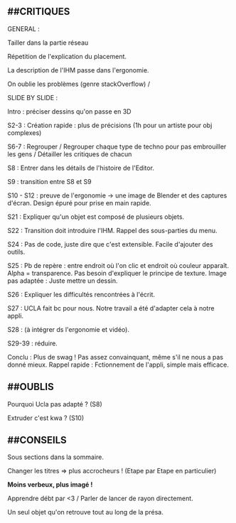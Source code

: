 ##  ##CRITIQUES

GENERAL : 

Tailler dans la partie réseau

Répetition de l'explication du placement. 

La description de l'IHM passe dans l'ergonomie.

On oublie les problèmes (genre stackOverflow) /

SLIDE BY SLIDE :

Intro : préciser dessins qu'on passe en 3D

S2-3 : Création rapide : plus de précisions (1h pour un artiste pour obj complexes)

S6-7 : Regrouper / Regrouper chaque type de techno pour pas embrouiller les gens / Détailler les critiques de chacun

S8 : Entrer dans les détails de l'histoire de l'Editor.

S9 : transition entre S8 et S9

S10 - S12 : preuve de l'ergonomie -> une image de Blender et des captures d'écran. Design épuré pour prise en main rapide.

S21 : Expliquer qu'un objet est composé de plusieurs objets.

S22 : Transition doit introduire l'IHM. Rappel des sous-parties du menu.

S24 : Pas de code, juste dire que c'est extensible. Facile d'ajouter des outils.

S25 : Pb de repère : entre endroit où l'on clic et endroit où couleur apparaît. Alpha = transparence. Pas besoin d'expliquer le principe de texture. Image pas  adaptée : Juste mettre un dessin. 

S26 : Expliquer les difficultés rencontrées à l'écrit. 

S27 : UCLA fait bc pour nous. Notre travail a été d'adapter cela à notre appli.

S28 : (à intégrer ds l'ergonomie et vidéo).

S29-39 : réduire.

Conclu : Plus de swag ! Pas assez convainquant, même s'il ne nous a pas donné mieux. Rappel rapide : Fctionnement de l'appli, simple mais efficace.

##  ##OUBLIS

Pourquoi Ucla pas adapté ? (S8)

Extruder c'est kwa ? (S10)



##  ##CONSEILS

Sous sections dans la sommaire.

Changer les titres => plus accrocheurs ! (Etape par Etape en particulier)

**Moins verbeux, plus imagé !**


Apprendre débt par <3 / Parler de lancer de rayon directement.

Un seul objet qu'on retrouve tout au long de la présa.